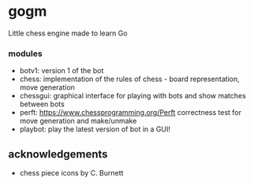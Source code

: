 # gogm
Little chess engine made to learn Go

### modules
- botv1: version 1 of the bot
- chess: implementation of the rules of chess - board representation, move generation
- chessgui: graphical interface for playing with bots and show matches between bots
- perft: https://www.chessprogramming.org/Perft correctness test for move generation and make/unmake
- playbot: play the latest version of bot in a GUI!

## acknowledgements
- chess piece icons by C. Burnett
